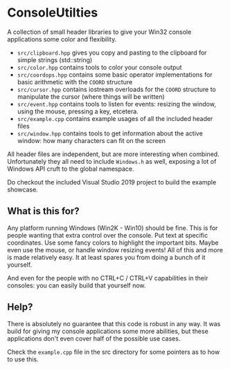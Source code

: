 # ConsoleUtilties
A collection of small header libraries to give your Win32 console applications some color and flexibility.
- `src/clipboard.hpp` gives you copy and pasting to the clipboard for simple strings (std::string)
- `src/color.hpp` contains tools to color your console output
- `src/coordops.hpp` contains some basic operator implementations for basic arithmetic with the `COORD` structure
- `src/cursor.hpp` contains iostream overloads for the `COORD` structure to manipulate the cursor (where things will be written)
- `src/event.hpp` contains tools to listen for events: resizing the window, using the mouse, pressing a key, etcetera.
- `src/example.cpp` contains example usages of all the included header files
- `src/window.hpp` contains tools to get information about the active window: how many characters can fit on the screen

All header files are independent, but are more interesting when combined. Unfortunately they all need to include `Windows.h` as well, exposing a lot of Windows API cruft to the global namespace.

Do checkout the included Visual Studio 2019 project to build the example showcase.

## What is this for?
Any platform running Windows (Win2K - Win10) should be fine. This is for people wanting that extra control over the console. Put text at specific coordinates. Use some fancy colors to highlight the important bits. Maybe even use the mouse, or handle window resizing events! All of this and more is made relatively easy. It at least spares you from doing a bunch of it yourself.

And even for the people with no CTRL+C / CTRL+V capabilities in their consoles: you can easily build that yourself now.

## Help?
There is absolutely no guarantee that this code is robust in any way. It was build for giving my console applications some more abilities, but these applications don't even cover half of the possible use cases.

Check the `example.cpp` file in the src directory for some pointers as to how to use this.
